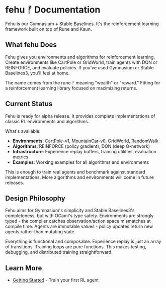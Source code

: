 # fehu ᚠ Documentation

Fehu is our Gymnasium + Stable Baselines. It's the reinforcement learning framework built on top of Rune and Kaun.

## What fehu Does

Fehu gives you environments and algorithms for reinforcement learning. Create environments like CartPole or GridWorld, train agents with DQN or REINFORCE, and evaluate policies. If you've used Gymnasium or Stable Baselines3, you'll feel at home.

The name comes from the rune ᚠ meaning "wealth" or "reward." Fitting for a reinforcement learning library focused on maximizing returns.

## Current Status

Fehu is ready for alpha release. It provides complete implementations of classic RL environments and algorithms.

What's available:
- **Environments**: CartPole-v1, MountainCar-v0, GridWorld, RandomWalk
- **Algorithms**: REINFORCE (policy gradient), DQN (deep Q-network)
- **Infrastructure**: Experience replay buffers, training utilities, evaluation metrics
- **Examples**: Working examples for all algorithms and environments

This is enough to train real agents and benchmark against standard implementations. More algorithms and environments will come in future releases.

## Design Philosophy

Fehu aims for Gymnasium's simplicity and Stable Baselines3's completeness, but with OCaml's type safety. Environments are strongly typed - the compiler catches observation/action space mismatches at compile time. Agents are immutable values - policy updates return new agents rather than mutating state.

Everything is functional and composable. Experience replay is just an array of transitions. Training loops are pure functions. This makes testing, debugging, and distributed training straightforward.

## Learn More

- [Getting Started](/docs/fehu/getting-started/) - Train your first RL agent
